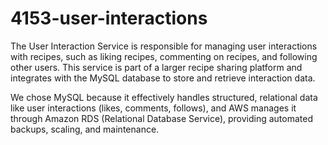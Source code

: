 # 4153-user-interactions
The User Interaction Service is responsible for managing user interactions with recipes, such as liking recipes, commenting on recipes, and following other users. This service is part of a larger recipe sharing platform and integrates with the MySQL database to store and retrieve interaction data.

We chose MySQL because it effectively handles structured, relational data like user interactions (likes, comments, follows), and AWS manages it through Amazon RDS (Relational Database Service), providing automated backups, scaling, and maintenance.